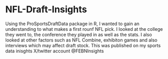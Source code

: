 # NFL-Draft-Insights
Using the ProSportsDraftData package in R, I wanted to gain an understanding to what makes a first rounf NFL pick.
I looked at the college they went to, the conference they played in as well as the stats.
I also looked at other factors such as NFL Combine, exhibiton games and also interviews which may affect draft stock.
This was published on my sports data inisghts X/twitter account @FEBNInsights
